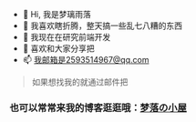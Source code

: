 - 👋 Hi, 我是梦璃雨落
- 👀 我喜欢瞎折腾，整天搞一些乱七八糟的东西
- 🌱 我现在在研究前端开发
- 💞️ 喜欢和大家分享把
- 📫 我邮箱是2593514967@qq.com
> 如果想找我的就通过邮件把

### 也可以常常来我的博客逛逛哦：[梦落の小屋](https://www.ysbrid.top)
